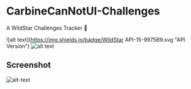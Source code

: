 # CarbineCanNotUI-Challenges
A WildStar Challenges Tracker 📶

![alt text](https://img.shields.io/badge/WildStar API-15-9975B9.svg "API Version") ![alt text](https://img.shields.io/badge/Version-0.0.7-9975B9.svg "Version of the plugin")


## Screenshot

![alt-text](https://i.imgsafe.org/581a496037.jpg "Screenshot of the Plugin, in Illium")
